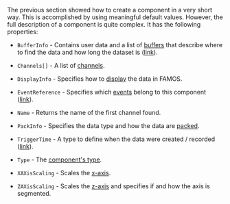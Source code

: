 The previous section showed how to create a component in a very short way. This is accomplished by using meaningful default values. However, the full description of a component is quite complex. It has the following properties:

- `BufferInfo` - Contains user data and a list of [buffers](../../ImcFamosFile.FamosFileBuffer.html) that describe where to find the data and how long the dataset is ([link](../../ImcFamosFile.FamosFileBufferInfo.html)).

- `Channels[]` - A list of [channels](../../ImcFamosFile.FamosFileChannel.html).

- `DisplayInfo` - Specifies how to [display](../../ImcFamosFile.FamosFileDisplayInfo.html) the data in FAMOS.

- `EventReference` - Specifies which [events](../../ImcFamosFile.FamosFileEvent.html) belong to this component ([link](../../ImcFamosFile.FamosFileEventReference.html)).

- `Name` - Returns the name of the first channel found.

- `PackInfo` - Specifies the data type and how the data are [packed](../../ImcFamosFile.FamosFilePackInfo.html).

- `TriggerTime` - A type to define when the data were created / recorded ([link](../../ImcFamosFile.FamosFileTriggerTime.html)).

- `Type` - The [component's type](../../ImcFamosFile.FamosFileComponentType.html).

- `XAXisScaling` - Scales the [x-axis](../../ImcFamosFile.FamosFileXAxisScaling.html).

- `ZAXisScaling` - Scales the [z-axis](../../ImcFamosFile.FamosFileZAxisScaling.html) and specifies if and how the axis is segmented.